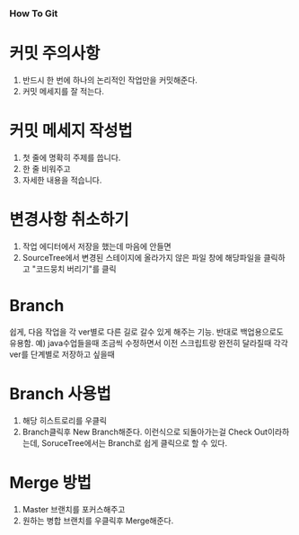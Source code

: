 ### How To Git

# 커밋 주의사항
1. 반드시 한 번에 하나의 논리적인 작업만을 커밋해준다.
2. 커밋 메세지를 잘 적는다.

# 커밋 메세지 작성법
1. 첫 줄에 명확히 주제를 씁니다.
2. 한 줄 비워주고
3. 자세한 내용을 적습니다.

# 변경사항 취소하기
1. 작업 에디터에서 저장을 했는데 마음에 안들면
2. SourceTree에서 변경된 스테이지에 올라가지 않은 파일 창에 해당파일을 클릭하고 "코드뭉치 버리기"를 클릭

# Branch
쉽게, 다음 작업을 각 ver별로 다른 길로 갈수 있게 해주는 기능.
반대로 백업용으로도 유용함.
예) java수업들을때 조금씩 수정하면서 이전 스크립트랑 완전히 달라질때 각각 ver를 단계별로 저장하고 싶을때

# Branch 사용법
1. 해당 히스트로리를 우클릭
2. Branch클릭후 New Branch해준다.
이런식으로 되돌아가는걸 Check Out이라하는데, SoruceTree에서는 Branch로 쉽게 클릭으로 할 수 있다.

# Merge 방법
1. Master 브랜치를 포커스해주고
2. 원하는 병합 브랜치를 우클릭후 Merge해준다.

